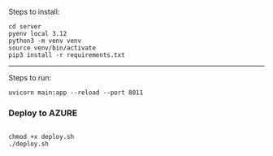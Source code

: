 Steps to install:

```
cd server
pyenv local 3.12
python3 -m venv venv
source venv/bin/activate
pip3 install -r requirements.txt
```

---
Steps to run:

```
uvicorn main:app --reload --port 8011
```
### Deploy to AZURE
```

chmod +x deploy.sh 
./deploy.sh

````